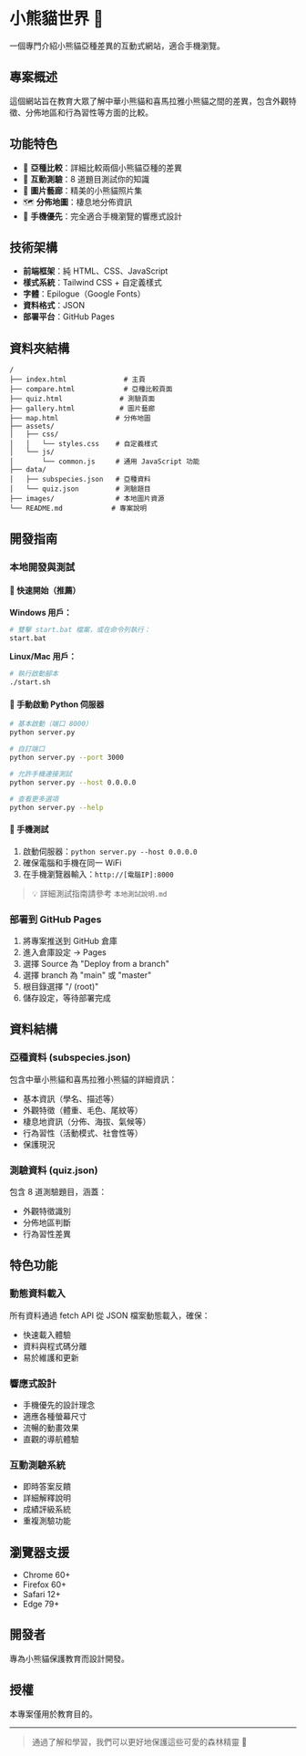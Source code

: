# 小熊貓世界 🐾

一個專門介紹小熊貓亞種差異的互動式網站，適合手機瀏覽。

## 專案概述

這個網站旨在教育大眾了解中華小熊貓和喜馬拉雅小熊貓之間的差異，包含外觀特徵、分佈地區和行為習性等方面的比較。

## 功能特色

- 🐾 **亞種比較**：詳細比較兩個小熊貓亞種的差異
- 🧩 **互動測驗**：8 道題目測試你的知識
- 📸 **圖片藝廊**：精美的小熊貓照片集
- 🗺️ **分佈地圖**：棲息地分佈資訊
- 📱 **手機優先**：完全適合手機瀏覽的響應式設計

## 技術架構

- **前端框架**：純 HTML、CSS、JavaScript
- **樣式系統**：Tailwind CSS + 自定義樣式
- **字體**：Epilogue（Google Fonts）
- **資料格式**：JSON
- **部署平台**：GitHub Pages

## 資料夾結構

```
/
├── index.html              # 主頁
├── compare.html            # 亞種比較頁面
├── quiz.html              # 測驗頁面
├── gallery.html           # 圖片藝廊
├── map.html              # 分佈地圖
├── assets/
│   ├── css/
│   │   └── styles.css    # 自定義樣式
│   └── js/
│       └── common.js     # 通用 JavaScript 功能
├── data/
│   ├── subspecies.json   # 亞種資料
│   └── quiz.json         # 測驗題目
├── images/               # 本地圖片資源
└── README.md            # 專案說明
```

## 開發指南

### 本地開發與測試

#### 🚀 快速開始（推薦）

**Windows 用戶：**
```bash
# 雙擊 start.bat 檔案，或在命令列執行：
start.bat
```

**Linux/Mac 用戶：**
```bash
# 執行啟動腳本
./start.sh
```

#### 🐍 手動啟動 Python 伺服器

```bash
# 基本啟動（端口 8000）
python server.py

# 自訂端口
python server.py --port 3000

# 允許手機連接測試
python server.py --host 0.0.0.0

# 查看更多選項
python server.py --help
```

#### 📱 手機測試

1. 啟動伺服器：`python server.py --host 0.0.0.0`
2. 確保電腦和手機在同一 WiFi
3. 在手機瀏覽器輸入：`http://[電腦IP]:8000`

> 💡 詳細測試指南請參考 `本地測試說明.md`

### 部署到 GitHub Pages

1. 將專案推送到 GitHub 倉庫
2. 進入倉庫設定 → Pages
3. 選擇 Source 為 "Deploy from a branch"
4. 選擇 branch 為 "main" 或 "master"
5. 根目錄選擇 "/ (root)"
6. 儲存設定，等待部署完成

## 資料結構

### 亞種資料 (subspecies.json)

包含中華小熊貓和喜馬拉雅小熊貓的詳細資訊：
- 基本資訊（學名、描述等）
- 外觀特徵（體重、毛色、尾紋等）
- 棲息地資訊（分佈、海拔、氣候等）
- 行為習性（活動模式、社會性等）
- 保護現況

### 測驗資料 (quiz.json)

包含 8 道測驗題目，涵蓋：
- 外觀特徵識別
- 分佈地區判斷
- 行為習性差異

## 特色功能

### 動態資料載入

所有資料通過 fetch API 從 JSON 檔案動態載入，確保：
- 快速載入體驗
- 資料與程式碼分離
- 易於維護和更新

### 響應式設計

- 手機優先的設計理念
- 適應各種螢幕尺寸
- 流暢的動畫效果
- 直觀的導航體驗

### 互動測驗系統

- 即時答案反饋
- 詳細解釋說明
- 成績評級系統
- 重複測驗功能

## 瀏覽器支援

- Chrome 60+
- Firefox 60+
- Safari 12+
- Edge 79+

## 開發者

專為小熊貓保護教育而設計開發。

## 授權

本專案僅用於教育目的。

---

> 通過了解和學習，我們可以更好地保護這些可愛的森林精靈 🐾